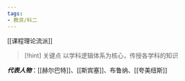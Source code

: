 ```yaml
---
tags:
- 教资/科二
---
```


[[课程理论流派]]

>[!hint] 关键点
>以学科逻辑体系为核心，传授各学科的知识

***代表人物***：[[赫尔巴特]]、[[斯宾塞]]、布鲁纳、[[夸美纽斯]]